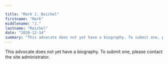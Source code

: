 ```yaml
---

title: "Mark J. Reichel"
firstname: "Mark"
middlename: "J."
lastname: "Reichel"
date: "2020-12-14"
summary: "This advocate does not yet have a biography. To submit one, please contact the site administrator."
---
```

This advocate does not yet have a biography. To submit one, please contact the site administrator.

